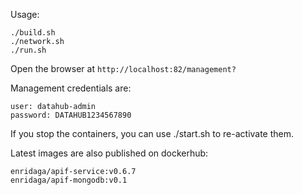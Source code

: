 Usage:
```
./build.sh
./network.sh
./run.sh
```
Open the browser at `http://localhost:82/management?`

Management credentials are:
```
user: datahub-admin
password: DATAHUB1234567890
```

If you stop the containers, you can use ./start.sh to re-activate them.

Latest images are also published on dockerhub:
```
enridaga/apif-service:v0.6.7
enridaga/apif-mongodb:v0.1
```
